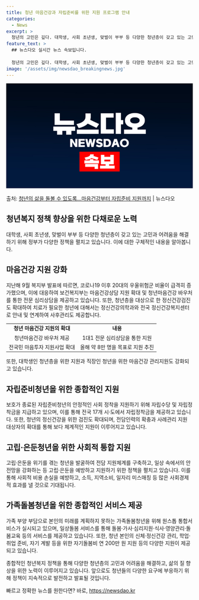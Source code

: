 ```yaml
---
title: 청년 마음건강과 자립준비를 위한 지원 프로그램 안내
categories:
  - News
excerpt: >
  청년의 고민은 깊다. 대학생, 사회 초년생, 맞벌이 부부 등 다양한 청년층이 갖고 있는 고민과 어려움은 취업…
feature_text: >
  ## 뉴스다오 실시간 뉴스 속보입니다.

  청년의 고민은 깊다. 대학생, 사회 초년생, 맞벌이 부부 등 다양한 청년층이 갖고 있는 고민과 어려움은 취업…
image: '/assets/img/newsdao_breakingnews.jpg'
---
```


![뉴스다오 속보](/assets/img/newsdao_breakingnews.jpg)

<p>출처: <a href="https://newsdao.kr/3396" rel="dofollow">청년의 삶을 돌볼 수 있도록…마음건강부터 자립준비 지원까지</a> | 뉴스다오</p>

<h2 data-ke-size="size26">청년복지 정책 향상을 위한 다채로운 노력</h2>
<p data-ke-size="size16">대학생, 사회 초년생, 맞벌이 부부 등 다양한 청년층이 갖고 있는 고민과 어려움을 해결하기 위해 정부가 다양한 정책을 펼치고 있습니다. 이에 대한 구체적인 내용을 알아봅니다.</p>

<h2 data-ke-size="size24">마음건강 지원 강화</h2>
<p data-ke-size="size16">지난해 9월 복지부 발표에 따르면, 코로나19 이후 20대의 우울위험군 비율이 급격히 증가했으며, 이에 대응하여 보건복지부는 마음건강상담 지원 확대 및 청년마음건강 바우처를 통한 전문 심리상담을 제공하고 있습니다. 또한, 청년층을 대상으로 한 정신건강검진도 확대하여 치료가 필요한 청년에 대해서는 정신건강의학과와 전국 정신건강복지센터로 안내 및 연계하여 사후관리도 제공합니다.</p>

<table>
  <tr>
    <td style="text-align: center; height: 17px;"><b>청년 마음건강 지원의 확대</b></td>
    <td style="text-align: center; height: 17px;"><b>내용</b></td>
  </tr>
  <tr>
    <td style="text-align: center; height: 17px;">청년마음건강 바우처 제공</td>
    <td style="text-align: center; height: 17px;">1대1 전문 심리상담을 통한 지원</td>
  </tr>
  <tr>
    <td style="text-align: center; height: 17px;">전국민 마음투자 지원사업 확대</td>
    <td style="text-align: center; height: 17px;">올해 약 8만 명을 목표로 지원 추진</td>
  </tr>
</table>

<p data-ke-size="size16">또한, 대학생인 청년층을 위한 지원과 직장인 청년을 위한 마음건강 관리지원도 강화되고 있습니다.</p>

<h2 data-ke-size="size24">자립준비청년을 위한 종합적인 지원</h2>
<p data-ke-size="size16">보호가 종료된 자립준비청년의 안정적인 사회 정착을 지원하기 위해 자립수당 및 자립정착금을 지급하고 있으며, 이를 통해 전국 17개 시·도에서 자립정착금을 제공하고 있습니다. 또한, 청년의 정신건강을 위한 검진도 확대되며, 전담인력의 확충과 사례관리 지원 대상자의 확대를 통해 보다 체계적인 지원이 이루어지고 있습니다.</p>

<h2 data-ke-size="size24">고립·은둔청년을 위한 사회적 통합 지원</h2>
<p data-ke-size="size16">고립·은둔을 위기를 겪는 청년을 발굴하여 전담 지원체계를 구축하고, 일상 속에서의 안전망을 강화하는 등 고립·은둔을 예방하고 지원하기 위한 정책을 펼치고 있습니다. 이를 통해 사회적 비용 손실을 예방하고, 소득, 지역소비, 일자리 미스매칭 등 많은 사회경제적 효과를 낼 것으로 기대됩니다.</p>

<h2 data-ke-size="size24">가족돌봄청년을 위한 종합적인 서비스 제공</h2>
<p data-ke-size="size16">가족 부양 부담으로 본인의 미래를 계획하지 못하는 가족돌봄청년을 위해 원스톱 통합서비스가 실시되고 있으며, 일상돌봄 서비스를 통해 돌봄·가사·심리지원·식사·영양관리·돌봄교육 등의 서비스를 제공하고 있습니다. 또한, 청년 본인의 신체·정신건강 관리, 학업·취업 준비, 자기 계발 등을 위한 자기돌봄비 연 200만 원 지원 등의 다양한 지원이 제공되고 있습니다.</p>

<p data-ke-size="size16">종합적인 청년복지 정책을 통해 다양한 청년층의 고민과 어려움을 해결하고, 삶의 질 향상을 위한 노력이 이루어지고 있습니다. 앞으로도 청년들의 다양한 요구에 부응하기 위해 정책이 지속적으로 발전하고 발표될 것입니다.</p>
 

빠르고 정확한 뉴스를 원한다면? 바로, <a href="https://newsdao.kr" rel="dofollow">https://newsdao.kr</a>


